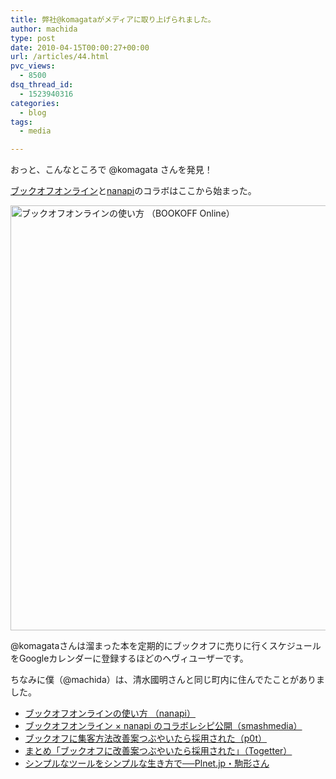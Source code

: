 ```yaml
---
title: 弊社@komagataがメディアに取り上げられました。
author: machida
type: post
date: 2010-04-15T00:00:27+00:00
url: /articles/44.html
pvc_views:
  - 8500
dsq_thread_id:
  - 1523940316
categories:
  - blog
tags:
  - media

---
```

おっと、こんなところで @komagata さんを発見！
  
[ブックオフオンライン][1]と[nanapi][2]のコラボはここから始まった。

<p class="center">
  <a href="http://fjord.jp/wp-content/uploads/2010/04/bookoff.gif"><img src="http://fjord.jp/wp-content/uploads/2010/04/bookoff-506x680.gif" alt="ブックオフオンラインの使い方 （BOOKOFF Online）" title="ブックオフオンラインの使い方 （BOOKOFF Online）" width="506" height="680" class="alignnone size-medium wp-image-46" /></a>
</p>

@komagataさんは溜まった本を定期的にブックオフに売りに行くスケジュールをGoogleカレンダーに登録するほどのヘヴィユーザーです。
  
ちなみに僕（@machida）は、清水國明さんと同じ町内に住んでたことがありました。

  * [ブックオフオンラインの使い方 （nanapi）][3]
  * [ブックオフオンライン × nanapi のコラボレシピ公開（smashmedia）][4] 
  * [ブックオフに集客方法改善案つぶやいたら採用された（p0t）][5] 
  * [まとめ「ブックオフに改善案つぶやいたら採用された」（Togetter）][6]
  * [シンプルなツールをシンプルな生き方で──Plnet.jp・駒形さん][7]

 [1]: http://www.bookoffonline.co.jp/
 [2]: http://nanapi.jp/
 [3]: http://bookoffonline.nanapi.jp/
 [4]: http://smashmedia.jp/blog/2010/04/003395.html
 [5]: http://docs.komagata.org/4490
 [6]: http://togetter.com/li/14293
 [7]: http://bizmakoto.jp/bizid/articles/0707/10/news003.html